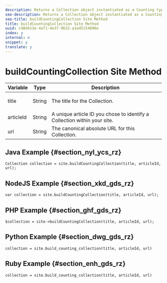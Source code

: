 ```yaml
---
description: Returns a Collection object instantiated as a Counting type. Run create_or_update()from the Collection object to complete the build process.
seo-description: Returns a Collection object instantiated as a Counting type. Run create_or_update()from the Collection object to complete the build process.
seo-title: buildCountingCollection Site Method
title: buildCountingCollection Site Method
uuid: c48d413e-4af1-4e37-9b32-a1ed5154096e
index: y
internal: n
snippet: y
translate: y
---
```


# buildCountingCollection Site Method


<table id="properties_gq4_jyf_5y" class="simpletable properties" cellpadding="4" cellspacing="0"> 
 <thead class="prophead sthead"> 
  <th class="proptypehd"> Variable </th> 
  <th class="propvaluehd"> Type </th> 
  <th class="propdeschd"> Description </th> 
 </thead> 
 <tr class="property strow"> 
  <td class="proptype stentry"> <span class="varname"> title </span> </td> 
  <td class="propvalue stentry"> String </td> 
  <td class="propdesc stentry"> <p>The title for the Collection.</p> </td> 
 </tr> 
 <tr class="property strow"> 
  <td class="proptype stentry"> <span class="varname"> articleId </span> </td> 
  <td class="propvalue stentry"> String </td> 
  <td class="propdesc stentry"> A unique article ID you chose to identify a Collection within your site. </td> 
 </tr> 
 <tr class="property strow"> 
  <td class="proptype stentry"> <span class="varname"> url </span> </td> 
  <td class="propvalue stentry"> String </td> 
  <td class="propdesc stentry"> The canonical absolute URL for this Collection. </td> 
 </tr> 
</table>


## Java Example {#section_nyl_ycs_rz}


```
Collection collection = site.buildCountingCollection(title, articleId, url); 

```

## NodeJS Example {#section_xkd_gds_rz}


```
var collection = site.buildCountingCollection(title, articleId, url); 

```

## PHP Example {#section_ghf_gds_rz}


```
$collection = site->buildCountingCollection(title, articleId, url); 

```

## Python Example {#section_dwg_gds_rz}


```
collection = site.build_counting_collection(title, articleId, url) 

```

## Ruby Example {#section_enh_gds_rz}


```
collection = site.build_counting_collection(title, articleId, url) 

```
